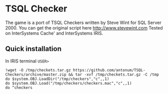 # TSQL Checker

The game is a port of TSQL Checkers written by Steve Wint for SQL Server 2000. You can get the original script here http://www.stevewint.com 
Tested on InterSystems Cache' and InterSystems IRIS.

## Quick installation

In IRIS terminal `USER>`

```
!wget -O /tmp/checkets.tar.gz https://github.com/antonum/TSQL-Checkers/archive/master.zip && tar -xvf /tmp/checkets.tar.gz -C /tmp
do $system.OBJ.LoadDir("/tmp/checkers","c",,1)
do $system.OBJ.Load("/tmp/checkers/checkers.mac","c",,1) 
do ^checkers
```
